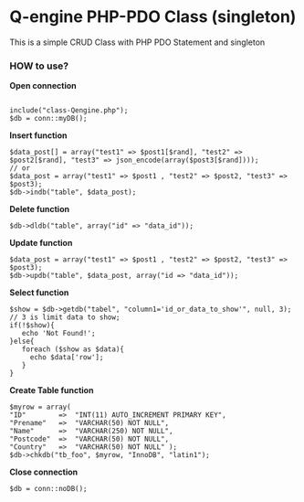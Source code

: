# Q-engine PHP-PDO Class (singleton)
<p>This is a simple CRUD Class with PHP PDO Statement and singleton</p>
<h3>HOW to use?</h3>

<strong>Open connection</strong>
<pre><code>
include("class-Qengine.php");
$db = conn::myDB();
</code></pre>

<strong>Insert function</strong>
<pre><code>$data_post[] = array("test1" => $post1[$rand], "test2" => $post2[$rand], "test3" => json_encode(array($post3[$rand])));
// or
$data_post = array("test1" => $post1 , "test2" => $post2, "test3" => $post3);
$db->indb("table", $data_post);</code></pre>

<strong>Delete function</strong>
<pre><code>$db->dldb("table", array("id" => "data_id"));</code></pre>

<strong>Update function</strong>
<pre><code>$data_post = array("test1" => $post1 , "test2" => $post2, "test3" => $post3);
$db->updb("table", $data_post, array("id => "data_id"));</code></pre>

<strong>Select function</strong>
<pre><code>$show = $db->getdb("tabel", "column1='id_or_data_to_show'", null, 3); // 3 is limit data to show;
if(!$show){
   echo 'Not Found!';
}else{
   foreach ($show as $data){  
     echo $data['row'];
   }
}</code></pre>

<strong>Create Table function</strong>
<pre><code>$myrow = array( 
"ID"        =>  "INT(11) AUTO_INCREMENT PRIMARY KEY", 
"Prename"   => 	"VARCHAR(50) NOT NULL", 
"Name"      => 	"VARCHAR(250) NOT NULL",
"Postcode"  =>	"VARCHAR(50) NOT NULL",
"Country"   =>	"VARCHAR(50) NOT NULL" );
$db->chkdb("tb_foo", $myrow, "InnoDB", "latin1");</code></pre>

<strong>Close connection</strong>
<pre><code>$db = conn::noDB();</code></pre>
